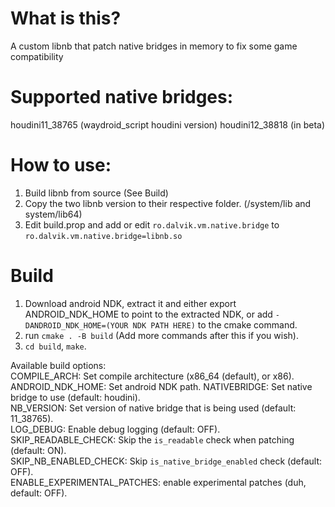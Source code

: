 # What is this?
A custom libnb that patch native bridges in memory to fix some game compatibility

# Supported native bridges:
houdini11_38765 (waydroid_script houdini version)
houdini12_38818 (in beta)

# How to use:
1. Build libnb from source (See Build)
2. Copy the two libnb version to their respective folder. (/system/lib and system/lib64)
3. Edit build.prop and add or edit ``ro.dalvik.vm.native.bridge`` to ``ro.dalvik.vm.native.bridge=libnb.so``

# Build
1. Download android NDK, extract it and either export ANDROID_NDK_HOME to point to the extracted NDK, or add ``-DANDROID_NDK_HOME=(YOUR NDK PATH HERE)`` to the cmake command.
2. run ``cmake . -B build`` (Add more commands after this if you wish).
3. ``cd build``, ``make``.

Available build options:\
COMPILE_ARCH: Set compile architecture (x86_64 (default), or x86).\
ANDROID_NDK_HOME: Set android NDK path.
NATIVEBRIDGE: Set native bridge to use (default: houdini).\
NB_VERSION: Set version of native bridge that is being used (default: 11_38765).\
LOG_DEBUG: Enable debug logging (default: OFF).\
SKIP_READABLE_CHECK: Skip the ``is_readable`` check when patching (default: ON).\
SKIP_NB_ENABLED_CHECK: Skip ``is_native_bridge_enabled`` check (default: OFF). \
ENABLE_EXPERIMENTAL_PATCHES: enable experimental patches (duh, default: OFF).



